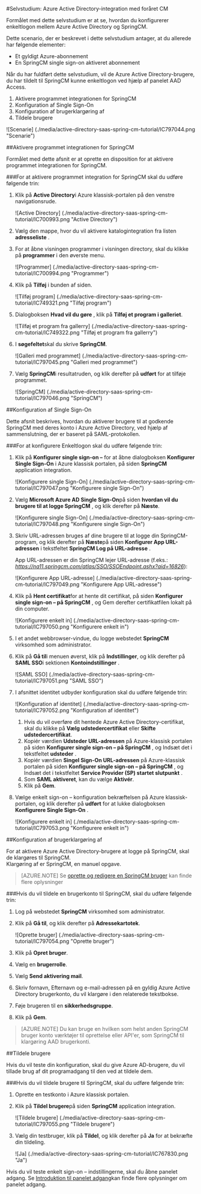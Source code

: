 <properties 
    pageTitle="Selvstudium: Azure Active Directory-integration med foråret CM | Microsoft Azure" 
    description="Lær, hvordan du bruger foråret CM med Azure Active Directory til at aktivere enkeltlogon, automatiseret klargøring og mere!" 
    services="active-directory" 
    authors="jeevansd"  
    documentationCenter="na" 
    manager="femila"/>
<tags 
    ms.service="active-directory" 
    ms.devlang="na" 
    ms.topic="article" 
    ms.tgt_pltfrm="na" 
    ms.workload="identity" 
    ms.date="09/19/2016" 
    ms.author="jeedes" />

#<a name="tutorial-azure-active-directory-integration-with-spring-cm"></a>Selvstudium: Azure Active Directory-integration med foråret CM
  
Formålet med dette selvstudium er at se, hvordan du konfigurerer enkeltlogon mellem Azure Active Directory og SpringCM.
  
Dette scenario, der er beskrevet i dette selvstudium antager, at du allerede har følgende elementer:

-   Et gyldigt Azure-abonnement
-   En SpringCM single sign-on aktiveret abonnement
  
Når du har fuldført dette selvstudium, vil de Azure Active Directory-brugere, du har tildelt til SpringCM kunne enkeltlogon ved hjælp af panelet AAD Access.

1.  Aktivere programmet integrationen for SpringCM
2.  Konfiguration af Single Sign-On
3.  Konfiguration af brugerklargøring af
4.  Tildele brugere

![Scenarie] (./media/active-directory-saas-spring-cm-tutorial/IC797044.png "Scenarie")

##<a name="enabling-the-application-integration-for-springcm"></a>Aktivere programmet integrationen for SpringCM
  
Formålet med dette afsnit er at oprette en disposition for at aktivere programmet integrationen for SpringCM.

###<a name="to-enable-the-application-integration-for-springcm-perform-the-following-steps"></a>For at aktivere programmet integration for SpringCM skal du udføre følgende trin:

1.  Klik på **Active Directory**i Azure klassisk-portalen på den venstre navigationsrude.

    ![Active Directory] (./media/active-directory-saas-spring-cm-tutorial/IC700993.png "Active Directory")

2.  Vælg den mappe, hvor du vil aktivere katalogintegration fra listen **adresseliste** .

3.  For at åbne visningen programmer i visningen directory, skal du klikke på **programmer** i den øverste menu.

    ![Programmer] (./media/active-directory-saas-spring-cm-tutorial/IC700994.png "Programmer")

4.  Klik på **Tilføj** i bunden af siden.

    ![Tilføj program] (./media/active-directory-saas-spring-cm-tutorial/IC749321.png "Tilføj program")

5.  Dialogboksen **Hvad vil du gøre** , klik på **Tilføj et program i galleriet**.

    ![Tilføj et program fra gallerry] (./media/active-directory-saas-spring-cm-tutorial/IC749322.png "Tilføj et program fra gallerry")

6.  I **søgefeltet**skal du skrive **SpringCM**.

    ![Galleri med programmet] (./media/active-directory-saas-spring-cm-tutorial/IC797045.png "Galleri med programmet")

7.  Vælg **SpringCM**i resultatruden, og klik derefter på **udført** for at tilføje programmet.

    ![SpringCM] (./media/active-directory-saas-spring-cm-tutorial/IC797046.png "SpringCM")

##<a name="configuring-single-sign-on"></a>Konfiguration af Single Sign-On
  
Dette afsnit beskrives, hvordan du aktiverer brugere til at godkende SpringCM med deres konto i Azure Active Directory, ved hjælp af sammenslutning, der er baseret på SAML-protokollen.

###<a name="to-configure-single-sign-on-perform-the-following-steps"></a>For at konfigurere Enkeltlogon skal du udføre følgende trin:

1.  Klik på **Konfigurer single sign-on –** for at åbne dialogboksen **Konfigurer Single Sign-On** i Azure klassisk portalen, på siden **SpringCM** application integration.

    ![Konfigurere single Sign-On] (./media/active-directory-saas-spring-cm-tutorial/IC797047.png "Konfigurere single Sign-On")

2.  Vælg **Microsoft Azure AD Single Sign-On**på siden **hvordan vil du brugere til at logge SpringCM** , og klik derefter på **Næste**.

    ![Konfigurere single Sign-On] (./media/active-directory-saas-spring-cm-tutorial/IC797048.png "Konfigurere single Sign-On")

3.  Skriv URL-adressen bruges af dine brugere til at logge din SpringCM-program, og klik derefter på **Næste**på siden **Konfigurer App URL-adressen** i tekstfeltet **SpringCM Log på URL-adresse** . 

    App URL-adressen er din SpringCM lejer URL-adresse (f.eks.: *https://na11.springcm.com/atlas/SSO/SSOEndpoint.ashx?aid=16826*):

    ![Konfigurere App URL-adresse] (./media/active-directory-saas-spring-cm-tutorial/IC797049.png "Konfigurere App URL-adresse")

4.  Klik på **Hent certifikat**for at hente dit certifikat, på siden **Konfigurer single sign-on – på SpringCM** , og Gem derefter certifikatfilen lokalt på din computer.

    ![Konfigurere enkelt in] (./media/active-directory-saas-spring-cm-tutorial/IC797050.png "Konfigurere enkelt in")

5.  I et andet webbrowser-vindue, du logge webstedet **SpringCM** virksomhed som administrator.

6.  Klik på **Gå til**i menuen øverst, klik på **Indstillinger**, og klik derefter på **SAML SSO**i sektionen **Kontoindstillinger** .

    ![SAML SSO] (./media/active-directory-saas-spring-cm-tutorial/IC797051.png "SAML SSO")

7.  I afsnittet identitet udbyder konfiguration skal du udføre følgende trin:

    ![Konfiguration af identitet] (./media/active-directory-saas-spring-cm-tutorial/IC797052.png "Konfiguration af identitet")

    1.  Hvis du vil overføre dit hentede Azure Active Directory-certifikat, skal du klikke på **Vælg udstedercertifikat** eller **Skifte udstedercertifikat**.
    2.  Kopiér værdien **Udsteder URL-adressen** på Azure-klassisk portalen på siden **Konfigurer single sign-on – på SpringCM** , og Indsæt det i tekstfeltet **udsteder** .
    3.  Kopiér værdien **Singel Sign-On URL-adressen** på Azure-klassisk portalen på siden **Konfigurer single sign-on – på SpringCM** , og Indsæt det i tekstfeltet **Service Provider (SP) startet slutpunkt** .
    4.  Som **SAML aktiveret**, kan du vælge **Aktivér**.
    5.  Klik på **Gem**.

8.  Vælge enkelt sign-on – konfiguration bekræftelsen på Azure klassisk-portalen, og klik derefter på **udført** for at lukke dialogboksen **Konfigurere Single Sign-On** .

    ![Konfigurere enkelt in] (./media/active-directory-saas-spring-cm-tutorial/IC797053.png "Konfigurere enkelt in")

##<a name="configuring-user-provisioning"></a>Konfiguration af brugerklargøring af
  
For at aktivere Azure Active Directory-brugere at logge på SpringCM, skal de klargøres til SpringCM.  
Klargøring af er SpringCM, en manuel opgave.

>[AZURE.NOTE] Se [oprette og redigere en SpringCM bruger](http://knowledge.springcm.com/create-and-edit-a-springcm-user) kan finde flere oplysninger

###<a name="to-provision-a-user-account-to-springcm-perform-the-following-steps"></a>Hvis du vil tildele en brugerkonto til SpringCM, skal du udføre følgende trin:

1.  Log på webstedet **SpringCM** virksomhed som administrator.

2.  Klik på **Gå til**, og klik derefter på **Adressekartotek**.

    ![Oprette bruger] (./media/active-directory-saas-spring-cm-tutorial/IC797054.png "Oprette bruger")

3.  Klik på **Opret bruger**.

4.  Vælg en **brugerrolle**.

5.  Vælg **Send aktivering mail**.

6.  Skriv fornavn, Efternavn og e-mail-adressen på en gyldig Azure Active Directory brugerkonto, du vil klargøre i den relaterede tekstbokse.

7.  Føje brugeren til en **sikkerhedsgruppe**.

8.  Klik på **Gem**.

>[AZURE.NOTE] Du kan bruge en hvilken som helst anden SpringCM bruger konto værktøjer til oprettelse eller API'er, som SpringCM til klargøring AAD brugerkonti.

##<a name="assigning-users"></a>Tildele brugere
  
Hvis du vil teste din konfiguration, skal du give Azure AD-brugere, du vil tillade brug af dit programadgang til den ved at tildele dem.

###<a name="to-assign-users-to-springcm-perform-the-following-steps"></a>Hvis du vil tildele brugere til SpringCM, skal du udføre følgende trin:

1.  Oprette en testkonto i Azure klassisk portalen.

2.  Klik på **Tildel brugere**på siden **SpringCM** application integration.

    ![Tildele brugere] (./media/active-directory-saas-spring-cm-tutorial/IC797055.png "Tildele brugere")

3.  Vælg din testbruger, klik på **Tildel**, og klik derefter på **Ja** for at bekræfte din tildeling.

    ![Ja] (./media/active-directory-saas-spring-cm-tutorial/IC767830.png "Ja")
  
Hvis du vil teste enkelt sign-on – indstillingerne, skal du åbne panelet adgang. Se [Introduktion til panelet adgang](active-directory-saas-access-panel-introduction.md)kan finde flere oplysninger om panelet adgang.




